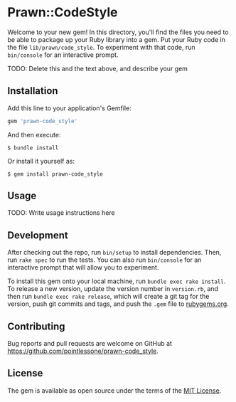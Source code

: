 # Prawn::CodeStyle

Welcome to your new gem! In this directory, you'll find the files you need to be able to package up your Ruby library into a gem. Put your Ruby code in the file `lib/prawn/code_style`. To experiment with that code, run `bin/console` for an interactive prompt.

TODO: Delete this and the text above, and describe your gem

## Installation

Add this line to your application's Gemfile:

```ruby
gem 'prawn-code_style'
```

And then execute:

    $ bundle install

Or install it yourself as:

    $ gem install prawn-code_style

## Usage

TODO: Write usage instructions here

## Development

After checking out the repo, run `bin/setup` to install dependencies. Then, run `rake spec` to run the tests. You can also run `bin/console` for an interactive prompt that will allow you to experiment.

To install this gem onto your local machine, run `bundle exec rake install`. To release a new version, update the version number in `version.rb`, and then run `bundle exec rake release`, which will create a git tag for the version, push git commits and tags, and push the `.gem` file to [rubygems.org](https://rubygems.org).

## Contributing

Bug reports and pull requests are welcome on GitHub at https://github.com/pointlessone/prawn-code_style.


## License

The gem is available as open source under the terms of the [MIT License](https://opensource.org/licenses/MIT).
